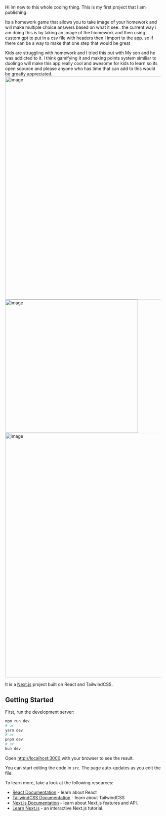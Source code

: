 Hi Im new to this whole coding thing.
This is my first project that I am publishing.

Its a homework game that allows you to take image of your homework and will make multiple choice answers based on what it see.. the current way i am doing this is by taking an image of the hiomework and then using custom gpt to put in a csv file with headers then I import to the app. so if there can be a way to make that one step that would be great 


Kids are struggling with homework and I tried this out with My son and he was addicted to it. I think gamifying it and making points system similiar to duolingo will make this app really cool and awesome for kids to learn so its open soource and please anyone who has time that can add to this would be greatly appreciated.
<img width="719" alt="image" src="https://github.com/user-attachments/assets/27dadd45-d9a2-4c58-a3f1-3ec8af0ac1fb">
<img width="430" alt="image" src="https://github.com/user-attachments/assets/f161f069-b0f6-4856-a2cf-c8619528524c">
<img width="788" alt="image" src="https://github.com/user-attachments/assets/4ac14060-8450-4986-8957-a1618010718e">



It is a [Next.js](https://nextjs.org/) project built on React and TailwindCSS.

## Getting Started

First, run the development server:

```bash
npm run dev
# or
yarn dev
# or
pnpm dev
# or
bun dev
```

Open [http://localhost:3000](http://localhost:3000) with your browser to see the result.

You can start editing the code in `src`. The page auto-updates as you edit the file.

To learn more, take a look at the following resources:

- [React Documentation](https://react.dev/) - learn about React
- [TailwindCSS Documentation](https://tailwindcss.com/) - learn about TailwindCSS
- [Next.js Documentation](https://nextjs.org/docs) - learn about Next.js features and API.
- [Learn Next.js](https://nextjs.org/learn) - an interactive Next.js tutorial.
